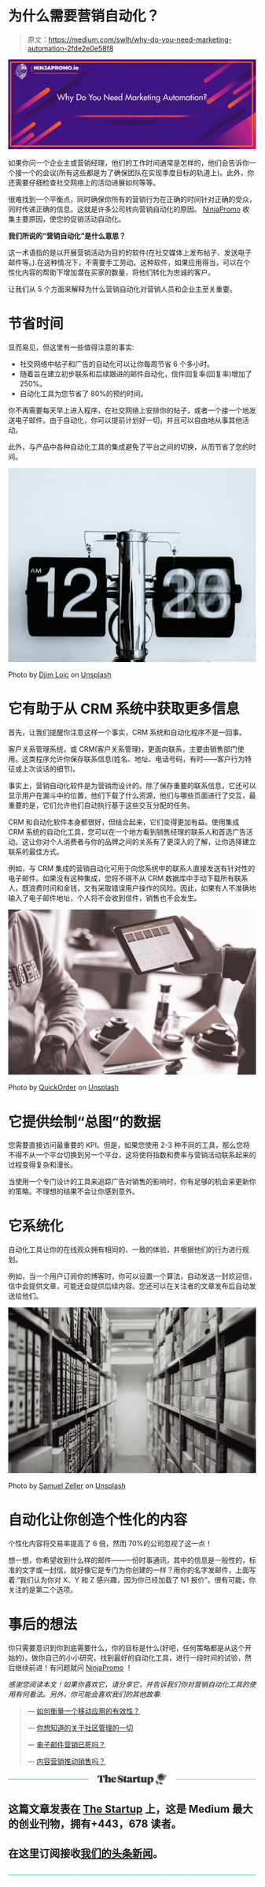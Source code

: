 # 为什么需要营销自动化？

> 原文：<https://medium.com/swlh/why-do-you-need-marketing-automation-2fde2e0e58f8>

![](img/faf1a1f47860a3e8a87c967eaad53743.png)

如果你问一个企业主或营销经理，他们的工作时间通常是怎样的，他们会告诉你一个接一个的会议(所有这些都是为了确保团队在实现季度目标的轨道上)。此外，你还需要仔细检查社交网络上的活动进展如何等等。

很难找到一个平衡点，同时确保你所有的营销行为在正确的时间针对正确的受众，同时传递正确的信息。这就是许多公司转向营销自动化的原因。 [NinjaPromo](http://ninjapromo.io/?utm_source=medium&utm_medium=organic&utm_campaign=promo) 收集主要原因，使您的促销活动自动化。

**我们所说的“营销自动化”是什么意思？**

这一术语指的是以开展营销活动为目的的软件(在社交媒体上发布帖子、发送电子邮件等。).在这种情况下，不需要手工劳动。这种软件，如果应用得当，可以在个性化内容的帮助下增加潜在买家的数量，将他们转化为忠诚的客户。

让我们从 5 个方面来解释为什么营销自动化对营销人员和企业主至关重要。

# **节省时间**

显而易见，但这里有一些值得注意的事实:

*   社交网络中帖子和广告的自动化可以让你每周节省 6 个多小时。
*   随着旨在建立初步联系和后续跟进的邮件自动化，信件回复率(回复率)增加了 250%。
*   自动化工具为您节省了 80%的预约时间。

你不再需要每天早上进入程序，在社交网络上安排你的帖子，或者一个接一个地发送电子邮件。由于自动化，你可以提前计划好一切，并且可以自由地从事其他活动。

此外，与产品中各种自动化工具的集成避免了平台之间的切换，从而节省了您的时间。

![](img/d1b97e3c4be63e6d8e0ed7386b57e13b.png)

Photo by [Djim Loic](https://unsplash.com/photos/ft0-Xu4nTvA?utm_source=unsplash&utm_medium=referral&utm_content=creditCopyText) on [Unsplash](https://unsplash.com/search/photos/time?utm_source=unsplash&utm_medium=referral&utm_content=creditCopyText)

# **它有助于从 CRM 系统中获取更多信息**

首先，让我们提醒你注意这样一个事实，CRM 系统和自动化程序不是一回事。

客户关系管理系统，或 CRM(客户关系管理)，更面向联系，主要由销售部门使用。这类程序允许你保存联系信息(姓名、地址、电话号码，有时——客户行为特征或上次谈话的细节)。

事实上，营销自动化软件是为营销而设计的。除了保存重要的联系信息，它还可以显示用户在漏斗中的位置，他们下载了什么资源，他们与哪些页面进行了交互，最重要的是，它们允许他们自动执行基于这些交互分配的任务。

CRM 和自动化软件本身都很好，但结合起来，它们变得更加有益。使用集成 CRM 系统的自动化工具，您可以在一个地方看到销售经理的联系人和首选广告活动。这让你对个人消费者与你的品牌之间的关系有了更深入的了解，让你选择建立联系的最佳方式。

例如，与 CRM 集成的营销自动化可用于向您系统中的联系人直接发送有针对性的电子邮件。如果没有这种集成，您将不得不从 CRM 数据库中手动下载所有联系人，既浪费时间和金钱，又有采取错误用户操作的风险。因此，如果有人不准确地输入了电子邮件地址，个人将不会收到信件，销售也不会发生。

![](img/a69ea72949d8520a76020967b7118438.png)

Photo by [QuickOrder](https://unsplash.com/photos/LbInNgbm_Ts?utm_source=unsplash&utm_medium=referral&utm_content=creditCopyText) on [Unsplash](https://unsplash.com/search/photos/customer?utm_source=unsplash&utm_medium=referral&utm_content=creditCopyText)

# **它提供绘制“总图”的数据**

您需要直接访问最重要的 KPI。但是，如果您使用 2-3 种不同的工具，那么您将不得不从一个平台切换到另一个平台，这将使将指数和费率与营销活动联系起来的过程变得复杂和漫长。

当使用一个专门设计的工具来追踪广告对销售的影响时，你有足够的机会来更新你的策略。不理想的结果不会让你感到意外。

# **它系统化**

自动化工具让你的在线观众拥有相同的、一致的体验，并根据他们的行为进行规划。

例如，当一个用户订阅你的博客时，你可以设置一个算法，自动发送一封欢迎信，信中会提供文章，可能还会提供后续内容。您还可以在关注者的文章发布后自动发送给他们。

![](img/c2a917ef2b8a80e896fc9526b8f6ce03.png)

Photo by [Samuel Zeller](https://unsplash.com/photos/JuFcQxgCXwA?utm_source=unsplash&utm_medium=referral&utm_content=creditCopyText) on [Unsplash](https://unsplash.com/search/photos/filing-system?utm_source=unsplash&utm_medium=referral&utm_content=creditCopyText)

# **自动化让你创造个性化的内容**

个性化内容将交易率提高了 6 倍，然而 70%的公司忽视了这一点！

想一想，你希望收到什么样的邮件——一份时事通讯，其中的信息是一般性的，标准的文字或一封信，就好像它是专门为你创建的一样？用你的名字发邮件，上面写着:“我们认为你对 X、Y 和 Z 感兴趣，因为你已经加载了 N1 报价”。很有可能，你关注的是第二个选项。

# 事后的想法

你只需要意识到你到底需要什么，你的目标是什么(好吧，任何策略都是从这个开始的)，做你自己的小小研究，找到最好的自动化工具，进行一段时间的试验，然后继续前进！有问题就问 [NinjaPromo](http://ninjapromo.io/?utm_source=medium&utm_medium=organic&utm_campaign=promo) ！

*感谢您阅读本文！如果你喜欢它，请分享它，并告诉我们你对营销自动化工具的使用有何看法。另外，你可能会喜欢我们的其他故事:*

> — [如何衡量一个移动应用的有效性？](/swlh/how-to-measure-the-effectiveness-of-a-mobile-application-23c29c6722cd?utm_source=medium&utm_medium=organic&utm_campaign=promo)
> 
> — [你想知道的关于社区管理的一切](https://hackernoon.com/how-to-move-crowds-or-all-about-community-management-27e56cceb7dc)
> 
> — [电子邮件营销已死吗？](http://blog.markgrowth.com/is-e-mail-marketing-dead-72f5eebce2fc?utm_source=medium&utm_medium=organic&utm_campaign=promo)
> 
> — [内容营销推动销售吗？](/swlh/do-content-marketing-drive-sales-dfa1a9beb2b3)

[![](img/308a8d84fb9b2fab43d66c117fcc4bb4.png)](https://medium.com/swlh)

## 这篇文章发表在 [The Startup](https://medium.com/swlh) 上，这是 Medium 最大的创业刊物，拥有+443，678 读者。

## 在这里订阅接收[我们的头条新闻](https://growthsupply.com/the-startup-newsletter/)。

[![](img/b0164736ea17a63403e660de5dedf91a.png)](https://medium.com/swlh)